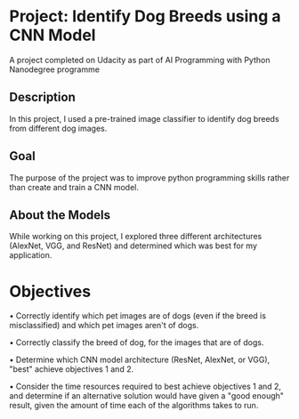 # Project: Identify Dog Breeds using a CNN Model

A project completed on Udacity as part of AI Programming with Python Nanodegree programme

## Description

In this project, I used a pre-trained image classifier to identify dog breeds from different dog images.

## Goal
The purpose of the project was to improve python programming skills rather than create and train a CNN model.

## About the Models 
While working on this project, I explored three different architectures (AlexNet, VGG, and ResNet) and determined which was best for my application.

# Objectives
• Correctly identify which pet images are of dogs (even if the breed is misclassified) and which pet images aren't of dogs.

• Correctly classify the breed of dog, for the images that are of dogs.

• Determine which CNN model architecture (ResNet, AlexNet, or VGG), "best" achieve objectives 1 and 2.

• Consider the time resources required to best achieve objectives 1 and 2, and determine if an alternative solution would have given a "good enough" result, given the amount of time each of the algorithms takes to run. 
